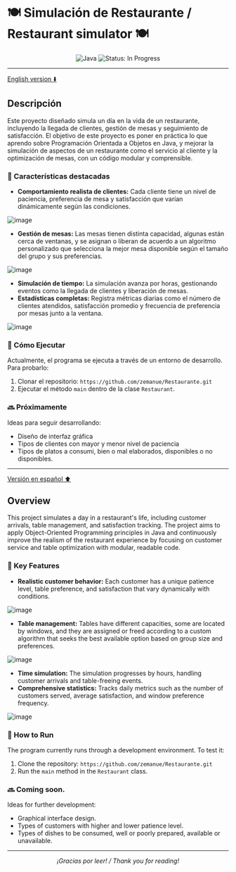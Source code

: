 # 🍽️ Simulación de Restaurante / Restaurant simulator 🍽️

<div align="center">
    <img src="https://img.shields.io/badge/Java-blue?style=flat&logo=java" alt="Java">
    <img src="https://img.shields.io/badge/Status-In_Progress-yellow" alt="Status: In Progress">
</div>

---

[English version ⬇️](#overview)

## Descripción
Este proyecto diseñado simula un día en la vida de un restaurante, incluyendo la llegada de clientes, gestión de mesas y seguimiento de satisfacción.
El objetivo de este proyecto es poner en práctica lo que aprendo sobre Programación Orientada a Objetos en Java, y mejorar la simulación de aspectos de un restaurante como el servicio al cliente y la optimización de mesas, con un código modular y comprensible.

### 🚀 Características destacadas
- **Comportamiento realista de clientes:** Cada cliente tiene un nivel de paciencia, preferencia de mesa y satisfacción que varían dinámicamente según las condiciones.

![image](https://github.com/user-attachments/assets/106c9186-78ec-4cb7-b781-595a131d8c7f)

- **Gestión de mesas:** Las mesas tienen distinta capacidad, algunas están cerca de ventanas, y se asignan o liberan de acuerdo a un algoritmo personalizado que selecciona la mejor mesa disponible según el tamaño del grupo y sus preferencias.

![image](https://github.com/user-attachments/assets/58642a37-b816-4ec5-bf36-7efc8ffb6f76)
 
- **Simulación de tiempo:** La simulación avanza por horas, gestionando eventos como la llegada de clientes y liberación de mesas.
- **Estadísticas completas:** Registra métricas diarias como el número de clientes atendidos, satisfacción promedio y frecuencia de preferencia por mesas junto a la ventana.

![image](https://github.com/user-attachments/assets/e92ac007-b486-4839-8763-11ee936039d3)


### 🔧 Cómo Ejecutar
Actualmente, el programa se ejecuta a través de un entorno de desarrollo. Para probarlo:
1. Clonar el repositorio: `https://github.com/zemanue/Restaurante.git`
2. Ejecutar el método `main` dentro de la clase `Restaurant`.

### 🔜 Próximamente
Ideas para seguir desarrollando:
- Diseño de interfaz gráfica
- Tipos de clientes con mayor y menor nivel de paciencia
- Tipos de platos a consumi, bien o mal elaborados, disponibles o no disponibles.

---

[Versión en español ⬆️](#descripción)

## Overview
This project simulates a day in a restaurant's life, including customer arrivals, table management, and satisfaction tracking. The project aims to apply Object-Oriented Programming principles in Java and continuously improve the realism of the restaurant experience by focusing on customer service and table optimization with modular, readable code.

### 🚀 Key Features
- **Realistic customer behavior:** Each customer has a unique patience level, table preference, and satisfaction that vary dynamically with conditions.

![image](https://github.com/user-attachments/assets/106c9186-78ec-4cb7-b781-595a131d8c7f)

- **Table management:** Tables have different capacities, some are located by windows, and they are assigned or freed according to a custom algorithm that seeks the best available option based on group size and preferences.

![image](https://github.com/user-attachments/assets/58642a37-b816-4ec5-bf36-7efc8ffb6f76)
 
- **Time simulation:** The simulation progresses by hours, handling customer arrivals and table-freeing events.
- **Comprehensive statistics:** Tracks daily metrics such as the number of customers served, average satisfaction, and window preference frequency.

![image](https://github.com/user-attachments/assets/e92ac007-b486-4839-8763-11ee936039d3)


### 🔧 How to Run
The program currently runs through a development environment. To test it:
1. Clone the repository: `https://github.com/zemanue/Restaurante.git`
2. Run the `main` method in the `Restaurant` class.

### 🔜 Coming soon.
Ideas for further development:
- Graphical interface design.
- Types of customers with higher and lower patience level.
- Types of dishes to be consumed, well or poorly prepared, available or unavailable.
---

<div align="center">
    <em>¡Gracias por leer! / Thank you for reading!</em>
</div>

